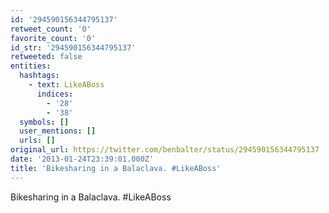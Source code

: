 ```yaml
---
id: '294590156344795137'
retweet_count: '0'
favorite_count: '0'
id_str: '294590156344795137'
retweeted: false
entities:
  hashtags:
    - text: LikeABoss
      indices:
        - '28'
        - '38'
  symbols: []
  user_mentions: []
  urls: []
original_url: https://twitter.com/benbalter/status/294590156344795137
date: '2013-01-24T23:39:01.000Z'
title: 'Bikesharing in a Balaclava. #LikeABoss'
---
```


Bikesharing in a Balaclava. #LikeABoss